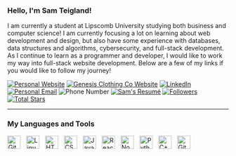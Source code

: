 ### Hello, I'm Sam Teigland!

I am currently a student at Lipscomb University studying both business and computer science!  I am currently focusing a lot on learning about web development and design, but also have some experience with databases, data structures and algorithms, cybersecurity, and full-stack development.  As I continue to learn as a programmer and developer, I would like to work my way into full-stack website development.  Below are a few of my links if you would like to follow my journey!

<p align="left">
         <a href="https://samuelteigland.com/">
                  <img alt="Personal Website" title="Check out my personal website!" src="https://custom-icon-badges.demolab.com/badge/-My_Personal_Website-red?style=for-the-badge&logo=workflow&logoColor=white"/></a>
         <a href="https://genesisclothingco.com/">
                  <img alt="Genesis Clothing Co Website" title="Check out my business website!" src="https://custom-icon-badges.demolab.com/badge/-Genesis_Clothing_Co_Website-white?style=for-the-badge&logo=workflow&logoColor=black"/></a>
         <a href="https://linkedin.com/in/samuel-teigland">
                  <img alt="LinkedIn" title="Check out my LinkedIn!" src="https://custom-icon-badges.demolab.com/badge/-LinkedIn-blue?style=for-the-badge&logo=comment-discussion&logoColor=white"/></a>
         <a href="https://samuelteigland@gmail.com">
                  <img alt="Personal Email" title="Here's my email!" src="https://custom-icon-badges.demolab.com/badge/-samuelteigland@gmail.com-rgb(64, 92, 255)?style=for-the-badge&logo=mention&logoColor=white"/></a>
         <img alt="Phone Number" title="Here's my phone number!" src="https://custom-icon-badges.demolab.com/badge/-443--406--0037-rgb(255, 150, 64)?style=for-the-badge&logo=phone&logoColor=white"/>
         <a href="https://github.com/SamuelTeigland/SamuelTeigland/blob/main/SamuelTeiglandResumeFnl.pdf">
                  <img alt="Sam's Resumé" title="Here's my resumé!" src="https://custom-icon-badges.demolab.com/badge/-Download_Resumé-rgb(208, 107, 255)?style=for-the-badge&logo=download&logoColor=white"/></a>
         <a href="https://github.com/SamuelTeigland?tab=followers">
                  <img alt="Followers" title="Follow me on Github" src="https://custom-icon-badges.demolab.com/github/followers/SamuelTeigland?color=rgb(46, 130, 179)&labelColor=rgb(46, 130, 179)&style=for-the-badge&logo=person-add&label=Follow&logoColor=white"/></a>
         <a href="https://github.com/SamuelTeigland?tab=repositories&sort=stargazers">
                  <img alt="Total Stars" title="Total stars on GitHub" src="https://custom-icon-badges.demolab.com/github/stars/SamuelTeigland?color=55960c&style=for-the-badge&labelColor=488207&logo=star"/></a>
</p>

---

### My Languages and Tools

<img align="left" alt="Git" width="30px" style="padding-right:10px;" src="https://cdn.jsdelivr.net/gh/devicons/devicon/icons/git/git-original.svg" />
<img align="left" alt="Linux" width="30px" style="padding-right:10px;" src="https://cdn.jsdelivr.net/gh/devicons/devicon/icons/linux/linux-original.svg" />
<img align="left" alt="HTML" width="30px" style="padding-right:10px;" src="https://cdn.jsdelivr.net/gh/devicons/devicon/icons/html5/html5-plain.svg" />
<img align="left" alt="CSS" width="30px" style="padding-right:10px;" src="https://cdn.jsdelivr.net/gh/devicons/devicon/icons/css3/css3-plain.svg" />
<img align="left" alt="JavaScript" width="30px" style="padding-right:10px;" src="https://cdn.jsdelivr.net/gh/devicons/devicon/icons/javascript/javascript-plain.svg" />
<img align="left" alt="React" width="30px" style="padding-right:10px;" src="https://cdn.jsdelivr.net/gh/devicons/devicon/icons/react/react-original.svg" />
<img align="left" alt="NodeJS" width="30px" style="padding-right:10px;" src="https://cdn.jsdelivr.net/gh/devicons/devicon/icons/nodejs/nodejs-original.svg" />
<img align="left" alt="Python" width="30px" style="padding-right:10px;" src="https://cdn.jsdelivr.net/gh/devicons/devicon/icons/python/python-plain.svg" />
<img align="left" alt="C++" width="30px" style="padding-right:10px;" src="https://cdn.jsdelivr.net/gh/devicons/devicon/icons/cplusplus/cplusplus-line.svg" />
<img align="left" alt="GitHub" width="30px" style="padding-right:10px;" src="https://cdn.jsdelivr.net/gh/devicons/devicon/icons/github/github-original.svg" />
